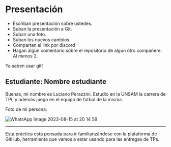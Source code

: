 # Presentación

- Escriban presentación sobre ustedes.
- Suban la presentación a Git.
- Suban una foto.
- Suban los nuevos cambios.
- Compartan el link por discord
- Hagan algun comentario sobre el repositorio de algun otro compañere. Al menos 2.

Ya saben usar git!


## Estudiante: Nombre estudiante

Buenas, mi nombre es Luciano Perazzini. Estudio en la UNSAM la carrera de TPI, y además juego en el equipo de fútbol de la misma.

Foto de mi persona:


![WhatsApp Image 2023-08-15 at 20 14 59](https://github.com/algo1unsam/presentaciontp0-LuchoPerazzini/assets/142063685/dd0e65ea-b72c-4d62-aead-7e78b944b019)




------

Esta práctica está pensada para ir familiarizándose con la plataforma de GitHub, herramienta que vamos a estar usando para las entregas de TPs.


